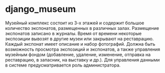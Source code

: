 # django_museum
Музейный комплекс состоит из 3-х этажей и содержит большое количество экспонатов, размещенных в различных залах. Размещение экспонатов записано в журналы. Время от времени некоторые экспозиции вывозят в другие музеи или закрывают на реставрацию. Каждый экспонат имеет описание и набор фотографий. Должна быть возможность просмотра экспозиций и экспонатов, а также управления музейным фондом (добавление, удаление, изменение, отправка на реставрацию, в запасник, на выставку и др.). Для управления данными в системе предусматривается роль администратора.
